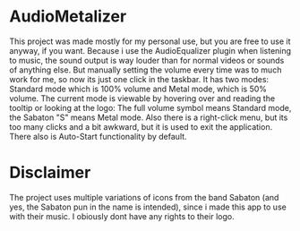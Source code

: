 # AudioMetalizer
This project was made mostly for my personal use, but you are free to use it anyway, if you want.
Because i use the AudioEqualizer plugin when listening to music, the sound output is way louder than for normal videos or sounds of anything else.
But manually setting the volume every time was to much work for me, so now its just one click in the taskbar.
It has two modes: Standard mode which is 100% volume and Metal mode, which is 50% volume.
The current mode is viewable by hovering over and reading the tooltip or looking at the logo:
The full volume symbol means Standard mode, the Sabaton "S" means Metal mode.
Also there is a right-click menu, but its too many clicks and a bit awkward, but it is used to exit the application.
There also is Auto-Start functionality by default.

# Disclaimer
The project uses multiple variations of icons from the band Sabaton (and yes, the Sabaton pun in the name is intended), since i made this app to use with their music.
I obiously dont have any rights to their logo. 
